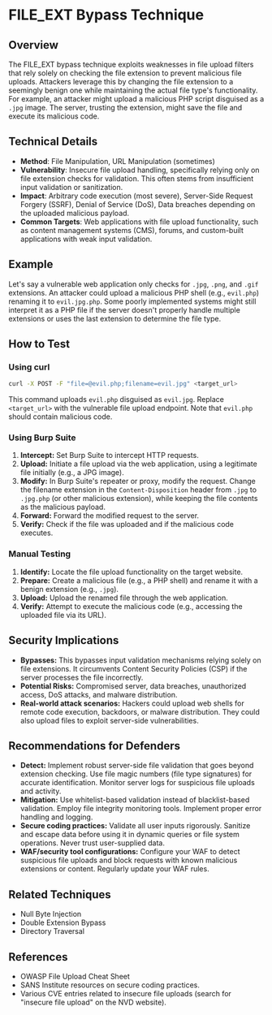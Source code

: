 # FILE_EXT Bypass Technique

## Overview

The FILE_EXT bypass technique exploits weaknesses in file upload filters that rely solely on checking the file extension to prevent malicious file uploads.  Attackers leverage this by changing the file extension to a seemingly benign one while maintaining the actual file type's functionality. For example, an attacker might upload a malicious PHP script disguised as a `.jpg` image.  The server, trusting the extension, might save the file and execute its malicious code.

## Technical Details

- **Method**: File Manipulation, URL Manipulation (sometimes)
- **Vulnerability**: Insecure file upload handling, specifically relying only on file extension checks for validation.  This often stems from insufficient input validation or sanitization.
- **Impact**: Arbitrary code execution (most severe), Server-Side Request Forgery (SSRF), Denial of Service (DoS), Data breaches depending on the uploaded malicious payload.
- **Common Targets**: Web applications with file upload functionality, such as content management systems (CMS), forums, and custom-built applications with weak input validation.

## Example

Let's say a vulnerable web application only checks for `.jpg`, `.png`, and `.gif` extensions.  An attacker could upload a malicious PHP shell (e.g., `evil.php`) renaming it to `evil.jpg.php`.  Some poorly implemented systems might still interpret it as a PHP file if the server doesn't properly handle multiple extensions or uses the last extension to determine the file type.

## How to Test

### Using curl

```bash
curl -X POST -F "file=@evil.php;filename=evil.jpg" <target_url>
```

This command uploads `evil.php` disguised as `evil.jpg`. Replace `<target_url>` with the vulnerable file upload endpoint.  Note that `evil.php` should contain malicious code.


### Using Burp Suite

1.  **Intercept:**  Set Burp Suite to intercept HTTP requests.
2.  **Upload:** Initiate a file upload via the web application, using a legitimate file initially (e.g., a JPG image).
3.  **Modify:**  In Burp Suite's repeater or proxy, modify the request. Change the filename extension in the `Content-Disposition` header from `.jpg` to `.jpg.php` (or other malicious extension), while keeping the file contents as the malicious payload.
4.  **Forward:** Forward the modified request to the server.
5.  **Verify:** Check if the file was uploaded and if the malicious code executes.


### Manual Testing

1.  **Identify:** Locate the file upload functionality on the target website.
2.  **Prepare:** Create a malicious file (e.g., a PHP shell) and rename it with a benign extension (e.g., `.jpg`).
3.  **Upload:** Upload the renamed file through the web application.
4.  **Verify:** Attempt to execute the malicious code (e.g., accessing the uploaded file via its URL).


## Security Implications

- **Bypasses:** This bypasses input validation mechanisms relying solely on file extensions. It circumvents Content Security Policies (CSP) if the server processes the file incorrectly.
- **Potential Risks:**  Compromised server, data breaches, unauthorized access, DoS attacks, and malware distribution.
- **Real-world attack scenarios:**  Hackers could upload web shells for remote code execution, backdoors, or malware distribution. They could also upload files to exploit server-side vulnerabilities.

## Recommendations for Defenders

- **Detect:** Implement robust server-side file validation that goes beyond extension checking.  Use file magic numbers (file type signatures) for accurate identification.  Monitor server logs for suspicious file uploads and activity.
- **Mitigation:**  Use whitelist-based validation instead of blacklist-based validation.  Employ file integrity monitoring tools. Implement proper error handling and logging.
- **Secure coding practices:** Validate all user inputs rigorously.  Sanitize and escape data before using it in dynamic queries or file system operations.  Never trust user-supplied data.
- **WAF/security tool configurations:**  Configure your WAF to detect suspicious file uploads and block requests with known malicious extensions or content. Regularly update your WAF rules.


## Related Techniques

- Null Byte Injection
- Double Extension Bypass
- Directory Traversal


## References

- OWASP File Upload Cheat Sheet
- SANS Institute resources on secure coding practices.
- Various CVE entries related to insecure file uploads (search for "insecure file upload" on the NVD website).
